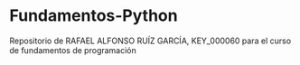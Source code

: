 # Fundamentos-Python
Repositorio de RAFAEL ALFONSO RUÍZ GARCÍA, KEY_000060 para el curso de fundamentos de programación
